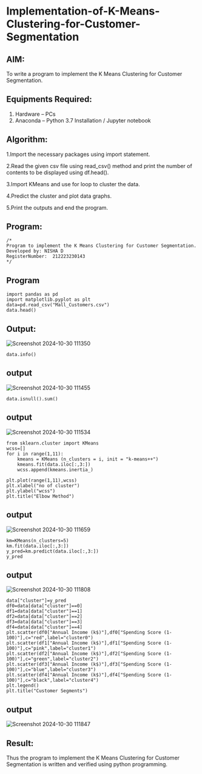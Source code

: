 # Implementation-of-K-Means-Clustering-for-Customer-Segmentation

## AIM:
To write a program to implement the K Means Clustering for Customer Segmentation.

## Equipments Required:
1. Hardware – PCs
2. Anaconda – Python 3.7 Installation / Jupyter notebook

## Algorithm:

1.Import the necessary packages using import statement.

2.Read the given csv file using read_csv() method and print the number of contents to be displayed using df.head().

3.Import KMeans and use for loop to cluster the data.

4.Predict the cluster and plot data graphs.

5.Print the outputs and end the program.

## Program:
```
/*
Program to implement the K Means Clustering for Customer Segmentation.
Developed by: NISHA D
RegisterNumber:  212223230143
*/
```


## Program

```
import pandas as pd
import matplotlib.pyplot as plt
data=pd.read_csv("Mall_Customers.csv")
data.head()
```
## Output:
![Screenshot 2024-10-30 111350](https://github.com/user-attachments/assets/31163961-a3f4-4555-b21f-439cedfb47d9)

```
data.info()
```

## output
![Screenshot 2024-10-30 111455](https://github.com/user-attachments/assets/6cb9078d-0259-4fd2-ac7a-d8504d67064d)


```
data.isnull().sum()
```
## output
![Screenshot 2024-10-30 111534](https://github.com/user-attachments/assets/547e8dd6-dced-45d6-8f6c-3b4e82b93ff5)


```
from sklearn.cluster import KMeans
wcss=[]
for i in range(1,11):
    kmeans = KMeans (n_clusters = i, init = "k-means++")
    kmeans.fit(data.iloc[:,3:])
    wcss.append(kmeans.inertia_)

plt.plot(range(1,11),wcss)
plt.xlabel("no of cluster")
plt.ylabel("wcss")
plt.title("Elbow Method")
```
## output
![Screenshot 2024-10-30 111659](https://github.com/user-attachments/assets/00531ad7-c9dc-43be-8b2e-b243c81ad9f9)


```
km=KMeans(n_clusters=5)
km.fit(data.iloc[:,3:])
y_pred=km.predict(data.iloc[:,3:])
y_pred
```

## output
![Screenshot 2024-10-30 111808](https://github.com/user-attachments/assets/03dd1e4d-e431-44a0-bd2e-999fc829b648)


```
data["cluster"]=y_pred
df0=data[data["cluster"]==0]
df1=data[data["cluster"]==1]
df2=data[data["cluster"]==2]
df3=data[data["cluster"]==3]
df4=data[data["cluster"]==4]
plt.scatter(df0["Annual Income (k$)"],df0["Spending Score (1-100)"],c="red",label="cluster0")
plt.scatter(df1["Annual Income (k$)"],df1["Spending Score (1-100)"],c="pink",label="cluster1")
plt.scatter(df2["Annual Income (k$)"],df2["Spending Score (1-100)"],c="green",label="cluster2")
plt.scatter(df3["Annual Income (k$)"],df3["Spending Score (1-100)"],c="blue",label="cluster3")
plt.scatter(df4["Annual Income (k$)"],df4["Spending Score (1-100)"],c="black",label="cluster4")
plt.legend()
plt.title("Customer Segments")
```

## output
![Screenshot 2024-10-30 111847](https://github.com/user-attachments/assets/b4b11159-939a-46c2-b0a5-ae1a16fb1509)

## Result:
Thus the program to implement the K Means Clustering for Customer Segmentation is written and verified using python programming.

